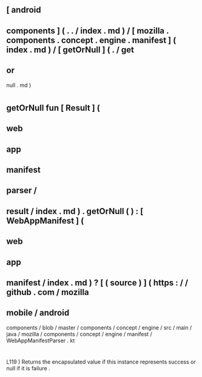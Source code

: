 [
android
-
components
]
(
.
.
/
index
.
md
)
/
[
mozilla
.
components
.
concept
.
engine
.
manifest
]
(
index
.
md
)
/
[
getOrNull
]
(
.
/
get
-
or
-
null
.
md
)
#
getOrNull
fun
[
Result
]
(
-
web
-
app
-
manifest
-
parser
/
-
result
/
index
.
md
)
.
getOrNull
(
)
:
[
WebAppManifest
]
(
-
web
-
app
-
manifest
/
index
.
md
)
?
[
(
source
)
]
(
https
:
/
/
github
.
com
/
mozilla
-
mobile
/
android
-
components
/
blob
/
master
/
components
/
concept
/
engine
/
src
/
main
/
java
/
mozilla
/
components
/
concept
/
engine
/
manifest
/
WebAppManifestParser
.
kt
#
L119
)
Returns
the
encapsulated
value
if
this
instance
represents
success
or
null
if
it
is
failure
.
